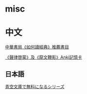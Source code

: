 # misc

# 中文
[中華書局《如何讀經典》推薦書目](lists/chinese-classics-rec.md)

[《聲律啓蒙》及《龍文鞭影》Anki記憶卡](anki/chinese-anki.md)

## 日本語
[青空文庫で無料になるシリーズ](lists/free-through-aozora.md)
